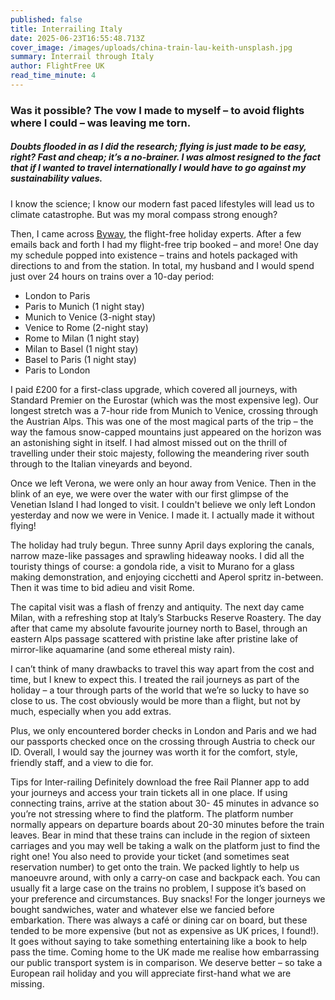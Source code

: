 ```yaml
---
published: false
title: Interrailing Italy
date: 2025-06-23T16:55:48.713Z
cover_image: /images/uploads/china-train-lau-keith-unsplash.jpg
summary: Interrail through Italy
author: FlightFree UK
read_time_minute: 4
---
```

### Was it possible? The vow I made to myself – to avoid flights where I could – was leaving me torn. 

##### Doubts flooded in as I did the research; flying is just made to be easy, right? Fast and cheap; it’s a no-brainer. I was almost resigned to the fact that if I wanted to travel internationally I would have to go against my sustainability values. 

I know the science; I know our modern fast paced lifestyles will lead us to climate catastrophe. But was my moral compass strong enough? 

Then, I came across [Byway](https://www.byway.travel/), the flight-free holiday experts. After a few emails back and forth I had my flight-free trip booked – and more! One day my schedule popped into existence – trains and hotels packaged with directions to and from the station. In total, my husband and I would spend just over 24 hours on trains over a 10-day period:

* London to Paris
* Paris to Munich (1 night stay)
* Munich to Venice (3-night stay)
* Venice to Rome (2-night stay)
* Rome to Milan (1 night stay)
* Milan to Basel (1 night stay)
* Basel to Paris (1 night stay)
* Paris to London

I paid £200 for a first-class upgrade, which covered all journeys, with Standard Premier on the Eurostar (which was the most expensive leg). Our longest stretch was a 7-hour ride from Munich to Venice, crossing through the Austrian Alps. This was one of the most magical parts of the trip – the way the famous snow-capped mountains just appeared on the horizon was an astonishing sight in itself. I had almost missed out on the thrill of travelling under their stoic majesty, following the meandering river south through to the Italian vineyards and beyond. 

Once we left Verona, we were only an hour away from Venice. Then in the blink of an eye, we
were over the water with our first glimpse of the Venetian Island I had longed to visit. I couldn't believe we only left London yesterday and now we were in Venice. I made it. I actually made it without flying! 

T﻿he holiday had truly begun. Three sunny April days exploring the canals, narrow maze-like passages and sprawling hideaway nooks. I did all the touristy things of course: a gondola ride, a visit to Murano for a glass making demonstration, and enjoying cicchetti and Aperol spritz in-between. Then it was time to bid adieu and visit Rome.

The capital visit was a flash of frenzy and antiquity. The next day came Milan, with a refreshing stop at Italy’s Starbucks Reserve Roastery. The day after that came my absolute favourite journey north to Basel, through an eastern Alps passage scattered with pristine lake after pristine lake of mirror-like aquamarine (and some ethereal misty rain).

I can’t think of many drawbacks to travel this way apart from the cost and time, but I knew to expect this. I treated the rail journeys as part of the holiday – a tour through parts of the world that we’re so lucky to have so close to us. The cost obviously would be more than a flight, but not by much, especially when you add extras. 

Plus, we only encountered border checks in London and Paris and we had our passports
checked once on the crossing through Austria to check our ID. Overall, I would say the journey was worth it for the comfort, style, friendly staff, and a view to die for.

Tips for Inter-railing
Definitely download the free Rail Planner app to add your journeys and access your
train tickets all in one place. If using connecting trains, arrive at the station about 30-
45 minutes in advance so you’re not stressing where to find the platform. The
platform number normally appears on departure boards about 20-30 minutes before
the train leaves. Bear in mind that these trains can include in the region of sixteen
carriages and you may well be taking a walk on the platform just to find the right one!
You also need to provide your ticket (and sometimes seat reservation number) to get
onto the train.
We packed lightly to help us manoeuvre around, with only a carry-on case and
backpack each. You can usually fit a large case on the trains no problem, I suppose
it’s based on your preference and circumstances.
Buy snacks! For the longer journeys we bought sandwiches, water and whatever
else we fancied before embarkation. There was always a café or dining car on
board, but these tended to be more expensive (but not as expensive as UK prices, I
found!). It goes without saying to take something entertaining like a book to help
pass the time.
Coming home to the UK made me realise how embarrassing our public transport
system is in comparison. We deserve better – so take a European rail holiday and
you will appreciate first-hand what we are missing.